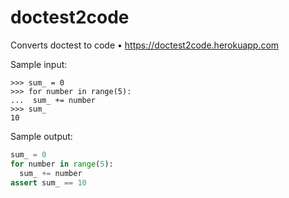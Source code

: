 # doctest2code

Converts doctest to code • https://doctest2code.herokuapp.com

Sample input:

```pydocstring
>>> sum_ = 0
>>> for number in range(5):
...  sum_ += number
>>> sum_
10
```

Sample output:

```python
sum_ = 0
for number in range(5):
  sum_ += number
assert sum_ == 10
```